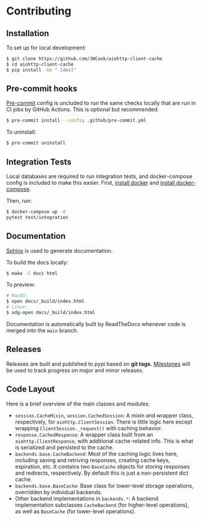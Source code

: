 # Contributing

## Installation
To set up for local development:

```bash
$ git clone https://github.com/JWCook/aiohttp-client-cache
$ cd aiohttp-client-cache
$ pip install -Ue ".[dev]"
```

## Pre-commit hooks
[Pre-commit](https://github.com/pre-commit/pre-commit) config is uncluded to run the same checks
locally that are run in CI jobs by GitHub Actions. This is optional but recommended.
```bash
$ pre-commit install --config .github/pre-commit.yml
```

To uninstall:
```bash
$ pre-commit uninstall
```

## Integration Tests
Local databases are required to run integration tests, and docker-compose config is included to make
this easier. First, [install docker](https://docs.docker.com/get-docker/) and
[install docker-compose](https://docs.docker.com/compose/install/).

Then, run:
```bash
$ docker-compose up -d
pytest test/integration
```

## Documentation
[Sphinx](http://www.sphinx-doc.org/en/master/) is used to generate documentation.

To build the docs locally:
```bash
$ make -C docs html
```

To preview:
```bash
# MacOS:
$ open docs/_build/index.html
# Linux:
$ xdg-open docs/_build/index.html
```

Documentation is automatically built by ReadTheDocs whenever code is merged into the `main` branch.


## Releases
Releases are built and published to pypi based on **git tags.**
[Milestones](https://github.com/JWCook/aiohttp-client-cache/milestones) will be used to track
progress on major and minor releases.


## Code Layout
Here is a brief overview of the main classes and modules:
* `session.CacheMixin`, `session.CachedSession`: A mixin and wrapper class, respectively, for `aiohttp.ClientSession`. There is little logic  here except wrapping `ClientSession._request()` with caching behavior.
* `response.CachedResponse`: A wrapper class built from an `aiohttp.ClientResponse`, with additional cache-related info. This is what is serialized and persisted to the cache.
* `backends.base.CacheBackend`: Most of the caching logic lives here, including saving and retriving responses, creating cache keys, expiration, etc. It contains two `BaseCache` objects for storing responses and redirects, respectively. By default this is just a non-persistent dict cache.
* `backends.base.BaseCache`: Base class for lower-level storage operations, overridden by individual backends.
* Other backend implementations in `backends.*`: A backend implementation subclasses `CacheBackend` (for higher-level operations), as well as `BaseCache` (for lower-level operations).
